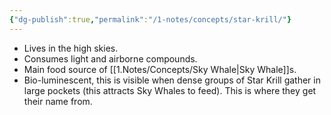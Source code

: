 ```yaml
---
{"dg-publish":true,"permalink":"/1-notes/concepts/star-krill/"}
---
```


- Lives in the high skies. 
- Consumes light and airborne compounds.
- Main food source of [[1.Notes/Concepts/Sky Whale\|Sky Whale]]s.
- Bio-luminescent, this is visible when dense groups of Star Krill gather in large pockets (this attracts Sky Whales to feed). This is where they get their name from.